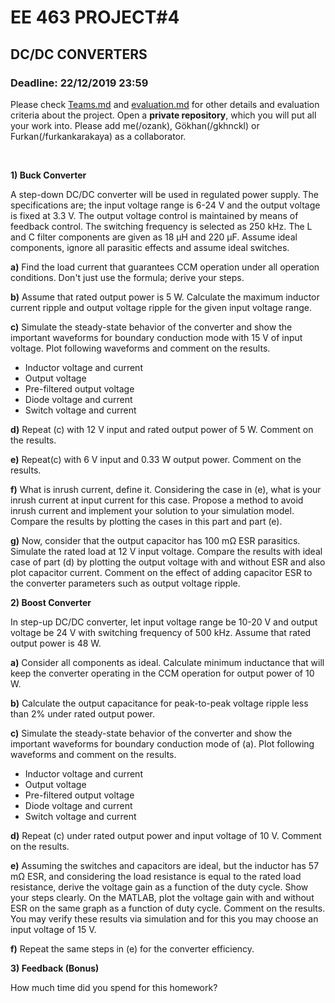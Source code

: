 # EE 463 PROJECT#4

## DC/DC CONVERTERS

### Deadline: 22/12/2019 23:59

Please check [Teams.md](Teams.md) and [evaluation.md](evaluation.md) for other details and evaluation criteria about the project. Open a **private repository**, which you will put all your work into. Please add me(/ozank), Gökhan(/gkhnckl) or Furkan(/furkankarakaya) as a collaborator.

<br />

**1) Buck Converter**<br />

A step-down DC/DC converter will be used in regulated power supply. The specifications are; the input voltage range is 6-24 V and the output voltage is fixed at 3.3 V. The output voltage control is maintained by means of feedback control. The switching frequency is selected as 250 kHz. The L and C filter components are given as 18 µH and 220 µF. Assume ideal components, ignore all parasitic effects and assume ideal switches.


 **a)** Find the load current that guarantees CCM operation under all operation conditions. Don't just use the formula; derive your steps.

**b)** Assume that rated output power is 5 W. Calculate the maximum inductor current ripple and output voltage ripple for the given input voltage range.

**c)** Simulate the steady-state behavior of the converter and show the important waveforms for boundary conduction mode with 15 V of input voltage. Plot following waveforms and comment on the results.
* Inductor voltage and current
* Output voltage
* Pre-filtered output voltage
* Diode voltage and current
* Switch voltage and current


**d)** Repeat (c) with 12 V input and rated output power of 5 W. Comment on the results.

**e)** Repeat(c) with 6 V input and 0.33 W output power. Comment on the results.

**f)** What is inrush current, define it. Considering the case in (e), what is your inrush current at input current for this case. Propose a method to avoid inrush current and implement your solution to your simulation model. Compare the results by plotting the cases in this part and part (e).

**g)** Now, consider that the output capacitor has 100 mΩ ESR parasitics. Simulate the rated load at 12 V input voltage. Compare the results with ideal case of part (d) by plotting the output voltage with and without ESR and also plot capacitor current. Comment on the effect of adding capacitor ESR to the converter parameters such as output voltage ripple.


**2) Boost Converter**<br />

In step-up DC/DC converter, let input voltage range be 10-20 V and output voltage be 24 V with switching frequency of 500 kHz. Assume that rated output power is 48 W.

**a)** Consider all components as ideal. Calculate minimum inductance that will keep the converter operating in the CCM operation for output power of 10 W.

**b)** Calculate the output capacitance for peak-to-peak voltage ripple less than 2% under rated output power.

**c)** Simulate the steady-state behavior of the converter and show the important waveforms for boundary conduction mode of (a). Plot following waveforms and comment on the results.
* Inductor voltage and current
* Output voltage
* Pre-filtered output voltage
* Diode voltage and current
* Switch voltage and current

**d)** Repeat (c) under rated output power and input voltage of 10 V. Comment on the results.

**e)** Assuming the switches and capacitors are ideal, but the inductor has 57 mΩ ESR, and considering the load resistance is equal to the rated load resistance, derive the voltage gain as a function of the duty cycle. Show your steps clearly. On the MATLAB, plot the voltage gain with and without ESR on the same graph as a function of duty cycle. Comment on the results. You may verify these results via simulation and for this you may choose an input voltage of 15 V.

**f)** Repeat the same steps in (e) for the converter efficiency.


**3) Feedback (Bonus)**<br />

How much time did you spend for this homework?
